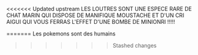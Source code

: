 <<<<<<< Updated upstream
LES LOUTRES SONT UNE ESPECE RARE DE CHAT MARIN QUI DISPOSE DE MANIFIQUE MOUSTACHE ET D'UN CRI AIGUI QUI VOUS FERRAS L'EFFET D'UNE BOMBE DE MINIONRI !!!!! 

=======
Les pokemons sont des humains
>>>>>>> Stashed changes
